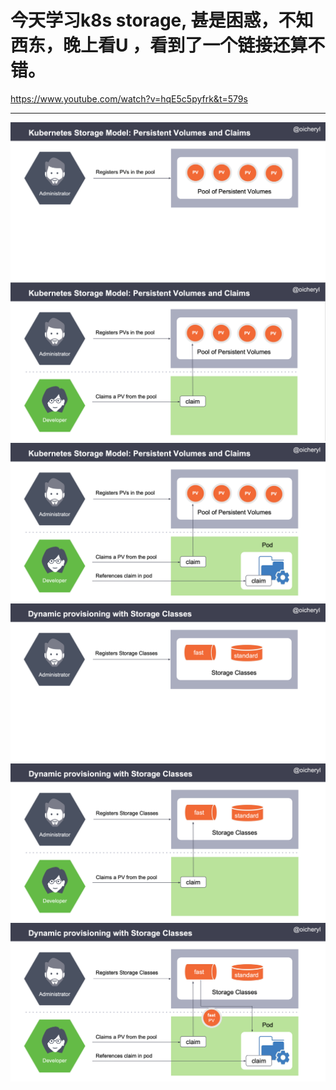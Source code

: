 
# 今天学习k8s storage, 甚是困惑，不知西东，晚上看U ，看到了一个链接还算不错。 

https://www.youtube.com/watch?v=hqE5c5pyfrk&t=579s


----------




![](https://raw.githubusercontent.com/latermonk/cka-pre/master/Issues/images/k8s-storage1.png)
![](https://raw.githubusercontent.com/latermonk/cka-pre/master/Issues/images/k8s-storage2.png)
![](https://raw.githubusercontent.com/latermonk/cka-pre/master/Issues/images/k8s-storage3.png)
![](https://raw.githubusercontent.com/latermonk/cka-pre/master/Issues/images/k8s-storage4.png)
![](https://raw.githubusercontent.com/latermonk/cka-pre/master/Issues/images/k8s-storage5.png)
![](https://raw.githubusercontent.com/latermonk/cka-pre/master/Issues/images/k8s-storage6.png)
